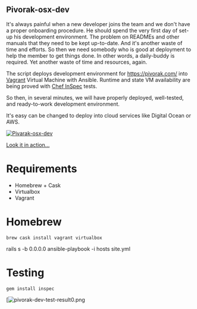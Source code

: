 ## Pivorak-osx-dev

It's always painful when a new developer joins the team and we don't have a proper onboarding procedure. He should spend the very first day of set-up his development environment. The problem on READMEs and other manuals that they need to be kept up-to-date. And it's another waste of time and efforts. So then we need somebody who is good at deployment to help the member to get things done. In other words, a daily-buddy is required. Yet another waste of time and resources, again.

The script deploys development environment for https://pivorak.com/ into [Vagrant](https://www.vagrantup.com/) Virtual Machine with Ansible.
Runtime and state VM availability are being proved with [Chef InSpec](https://www.inspec.io/) tests.

So then, in several minutes, we will have properly deployed, well-tested, and ready-to-work development environment.

It's easy can be changed to deploy into cloud services like Digital Ocean or AWS. 

[![Pivarak-osx-dev](https://img.youtube.com/vi/X9EFMeGTMo4/0.jpg)](https://www.youtube.com/watch?v=X9EFMeGTMo4)

[Look it in action...](https://www.youtube.com/watch?v=X9EFMeGTMo4)

# Requirements

* Homebrew + Cask
* Virtualbox
* Vagrant

# Homebrew

```
brew cask install vagrant virtualbox
```

rails s -b 0.0.0.0
ansible-playbook -i hosts site.yml

# Testing

```
gem install inspec
```

[![pivorak-dev-test-result0.png](https://github.com/romanvbabenko/pivorak-dev/blob/master/pivorak-dev-test-result0.png)
